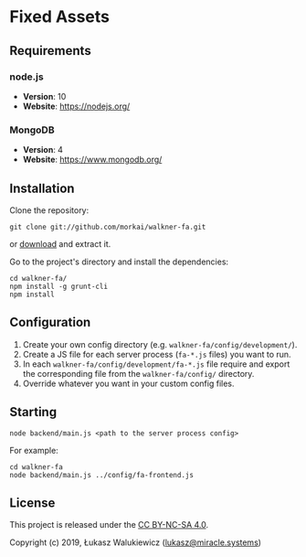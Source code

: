 # Fixed Assets

## Requirements

### node.js

  * __Version__: 10
  * __Website__: https://nodejs.org/

### MongoDB

  * __Version__: 4
  * __Website__: https://www.mongodb.org/

## Installation

Clone the repository:

```
git clone git://github.com/morkai/walkner-fa.git
```

or [download](https://github.com/morkai/walkner-fa/zipball/master)
and extract it.

Go to the project's directory and install the dependencies:

```
cd walkner-fa/
npm install -g grunt-cli
npm install
```

## Configuration

1. Create your own config directory (e.g. `walkner-fa/config/development/`).
2. Create a JS file for each server process (`fa-*.js` files) you want to run.
3. In each `walkner-fa/config/development/fa-*.js` file require and export the corresponding file from
   the `walkner-fa/config/` directory.
4. Override whatever you want in your custom config files.

## Starting

```
node backend/main.js <path to the server process config>
```

For example:

```
cd walkner-fa
node backend/main.js ../config/fa-frontend.js
```

## License

This project is released under the [CC BY-NC-SA 4.0](https://raw.github.com/morkai/walkner-fa/master/license.md).

Copyright (c) 2019, Łukasz Walukiewicz (lukasz@miracle.systems)
